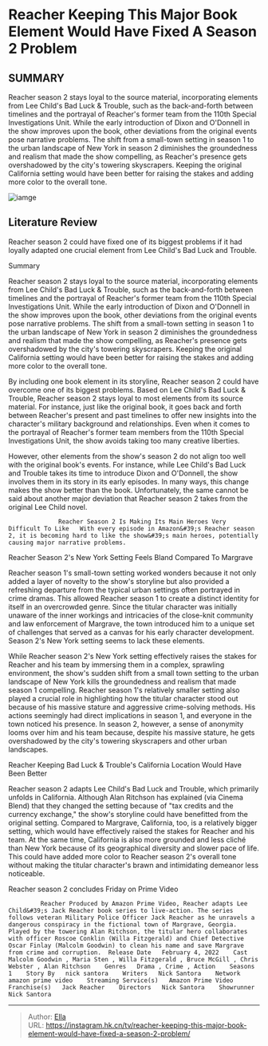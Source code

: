 # Reacher Keeping This Major Book Element Would Have Fixed A Season 2 Problem


## SUMMARY 



  Reacher season 2 stays loyal to the source material, incorporating elements from Lee Child&#39;s Bad Luck &amp; Trouble, such as the back-and-forth between timelines and the portrayal of Reacher&#39;s former team from the 110th Special Investigations Unit.   While the early introduction of Dixon and O&#39;Donnell in the show improves upon the book, other deviations from the original events pose narrative problems.   The shift from a small-town setting in season 1 to the urban landscape of New York in season 2 diminishes the groundedness and realism that made the show compelling, as Reacher&#39;s presence gets overshadowed by the city&#39;s towering skyscrapers. Keeping the original California setting would have been better for raising the stakes and adding more color to the overall tone.  

![iamge](https://static1.srcdn.com/wordpress/wp-content/uploads/2024/01/reacher-keeping-this-major-book-element-would-have-fixed-a-season-2-problem_.jpg)

## Literature Review
Reacher season 2 could have fixed one of its biggest problems if it had loyally adapted one crucial element from Lee Child&#39;s Bad Luck and Trouble.





Summary

  Reacher season 2 stays loyal to the source material, incorporating elements from Lee Child&#39;s Bad Luck &amp; Trouble, such as the back-and-forth between timelines and the portrayal of Reacher&#39;s former team from the 110th Special Investigations Unit.   While the early introduction of Dixon and O&#39;Donnell in the show improves upon the book, other deviations from the original events pose narrative problems.   The shift from a small-town setting in season 1 to the urban landscape of New York in season 2 diminishes the groundedness and realism that made the show compelling, as Reacher&#39;s presence gets overshadowed by the city&#39;s towering skyscrapers. Keeping the original California setting would have been better for raising the stakes and adding more color to the overall tone.  







By including one book element in its storyline, Reacher season 2 could have overcome one of its biggest problems. Based on Lee Child&#39;s Bad Luck &amp; Trouble, Reacher season 2 stays loyal to most elements from its source material. For instance, just like the original book, it goes back and forth between Reacher&#39;s present and past timelines to offer new insights into the character&#39;s military background and relationships. Even when it comes to the portrayal of Reacher&#39;s former team members from the 110th Special Investigations Unit, the show avoids taking too many creative liberties.

However, other elements from the show&#39;s season 2 do not align too well with the original book&#39;s events. For instance, while Lee Child&#39;s Bad Luck and Trouble takes its time to introduce Dixon and O&#39;Donnell, the show involves them in its story in its early episodes. In many ways, this change makes the show better than the book. Unfortunately, the same cannot be said about another major deviation that Reacher season 2 takes from the original Lee Child novel.




                  Reacher Season 2 Is Making Its Main Heroes Very Difficult To Like   With every episode in Amazon&#39;s Reacher season 2, it is becoming hard to like the show&#39;s main heroes, potentially causing major narrative problems.    


 Reacher Season 2&#39;s New York Setting Feels Bland Compared To Margrave 
         

Reacher season 1&#39;s small-town setting worked wonders because it not only added a layer of novelty to the show&#39;s storyline but also provided a refreshing departure from the typical urban settings often portrayed in crime dramas. This allowed Reacher season 1 to create a distinct identity for itself in an overcrowded genre. Since the titular character was initially unaware of the inner workings and intricacies of the close-knit community and law enforcement of Margrave, the town introduced him to a unique set of challenges that served as a canvas for his early character development. Season 2&#39;s New York setting seems to lack these elements.




While Reacher season 2&#39;s New York setting effectively raises the stakes for Reacher and his team by immersing them in a complex, sprawling environment, the show&#39;s sudden shift from a small town setting to the urban landscape of New York kills the groundedness and realism that made season 1 compelling. Reacher season 1&#39;s relatively smaller setting also played a crucial role in highlighting how the titular character stood out because of his massive stature and aggressive crime-solving methods. His actions seemingly had direct implications in season 1, and everyone in the town noticed his presence. In season 2, however, a sense of anonymity looms over him and his team because, despite his massive stature, he gets overshadowed by the city&#39;s towering skyscrapers and other urban landscapes.



 Reacher Keeping Bad Luck &amp; Trouble&#39;s California Location Would Have Been Better 
          




Reacher season 2 adapts Lee Child&#39;s Bad Luck and Trouble, which primarily unfolds in California. Although Alan Ritchson has explained (via Cinema Blend) that they changed the setting because of &#34;tax credits and the currency exchange,&#34; the show&#39;s storyline could have benefitted from the original setting. Compared to Margrave, California, too, is a relatively bigger setting, which would have effectively raised the stakes for Reacher and his team. At the same time, California is also more grounded and less cliché than New York because of its geographical diversity and slower pace of life. This could have added more color to Reacher season 2&#39;s overall tone without making the titular character&#39;s brawn and intimidating demeanor less noticeable.



Reacher season 2 concludes Friday on Prime Video







             Reacher Produced by Amazon Prime Video, Reacher adapts Lee Child&#39;s Jack Reacher book series to live-action. The series follows veteran Military Police Officer Jack Reacher as he unravels a dangerous conspiracy in the fictional town of Margrave, Georgia. Played by the towering Alan Ritchson, the titular hero collaborates with officer Roscoe Conklin (Willa Fitzgerald) and Chief Detective Oscar Finlay (Malcolm Goodwin) to clean his name and save Margrave from crime and corruption.  Release Date   February 4, 2022    Cast   Malcolm Goodwin , Maria Sten , Willa Fitzgerald , Bruce McGill , Chris Webster , Alan Ritchson    Genres   Drama , Crime , Action    Seasons   1    Story By   nick santora    Writers   Nick Santora    Network   amazon prime video    Streaming Service(s)   Amazon Prime Video    Franchise(s)   Jack Reacher    Directors   Nick Santora    Showrunner   Nick Santora       


---

> Author: [Ella](https://instagram.hk.cn/)  
> URL: https://instagram.hk.cn/tv/reacher-keeping-this-major-book-element-would-have-fixed-a-season-2-problem/  

